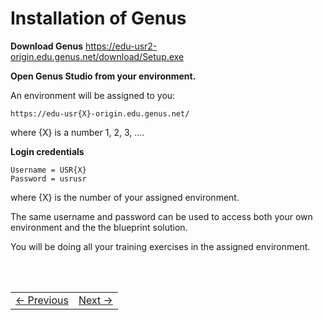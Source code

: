 # Installation of Genus

**Download Genus**
   https://edu-usr2-origin.edu.genus.net/download/Setup.exe

**Open Genus Studio from your environment.**

An environment will be assigned to you:

   ```
   https://edu-usr{X}-origin.edu.genus.net/
   ```

   where {X} is a number 1, 2, 3, ....


   **Login credentials**

   ```
   Username = USR{X}
   Password = usrusr
   ```

where {X} is the number of your assigned environment.

The same username and password can be used to access both your own environment and the the blueprint solution.

You will be doing all your training exercises in the assigned environment.



<br/>
<br/>


<table>
   <tr><td><a href="index.md"><- Previous</a></td><td align="right"><a href="installation-of-sql-server-mgmt-studio.md">Next -></a></td></tr>
</table>
